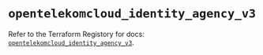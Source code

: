# `opentelekomcloud_identity_agency_v3`

Refer to the Terraform Registory for docs: [`opentelekomcloud_identity_agency_v3`](https://registry.terraform.io/providers/opentelekomcloud/opentelekomcloud/1.35.9/docs/resources/identity_agency_v3).
